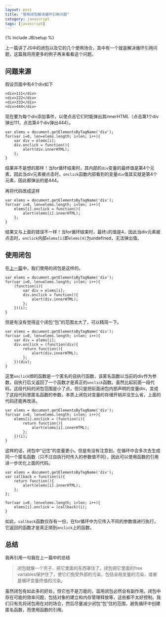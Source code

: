 ```yaml
---
layout: post
title: "使用闭包解决循环引用问题"
category: javascript
tags: [javascript]
---
```

{% include JB/setup %}

上一篇讲了JS中的闭包以及它的几个使用场合，其中有一个就是解决循环引用问题，这篇我将用更多的例子再来看看这个问题。

<!-- break -->

问题来源
----------
假设页面中有4个div如下

    <div>111</div>
    <div>222</div>
    <div>333</div>
    <div>444</div>

现在要为每个div添加事件，以使点击它们时能弹出其innerHTML（点击第1个div弹出111，点击第4个div弹出444）。

    var elems = document.getElementsByTagName('div');
    for(var i=0, len=elems.length; i<len; i++){
        var div = elems[i];
        div.onclick = function(){
            alert(div.innerHTML);
        };
    }

结果并不是想的那样！当for循环结束时，其内部的`div`变量的最终值是第4个元素，因此当div元素被点击时，`onclick`函数内部看到的变量`div`值其实就是第4个元素，因此都弹出的是444。

再将代码改成这样

    var elems = document.getElementsByTagName('div');
    for(var i=0, len=elems.length; i<len; i++){
        elems[i].onclick = function(){
            alert(elems[i].innerHTML);
        };
    }

结果又与上面的错误不一样！当for循环结束时，最终`i`的值是4，因此当div元素被点击时，`onclick`内部`elems[i]`即`elems[4]`为undefined，无法弹出值。



使用闭包
----------
在[上一篇](/blog/2015/03/28/closure-in-js#section-6)中，我们使用的闭包是这样的。

    var elems = document.getElementsByTagName('div');
    for(var i=0, len=elems.length; i<len; i++){
        (function(i){
            var div = elems[i];
            div.onclick = function(){
                alert(div.innerHTML);
            };
        })(i);
    }

但是有没有觉得这个闭包“包”的范围太大了，可以精简一下。

    var elems = document.getElementsByTagName('div');
    for(var i=0, len=elems.length; i<len; i++){
        var div = elems[i];
        div.onclick = (function(div){
            return function(){
                alert(div.innerHTML);
            };
        })(div);
    }

这里`onclick`绑的函数是一个匿名的自执行函数，该匿名函数以当前的div作为参数，自执行后又返回了一个函数才是真正的`onclick`函数。虽然比起前面一段代码，这段代码的闭包范围是小了点，但只是把前面闭包内部声明的变量div，变成了这段代码里匿名函数的参数。本质上闭包对变量的存储开销并没怎么省，上面的代码还能再改进。

    var elems = document.getElementsByTagName('div');
    for(var i=0, len=elems.length; i<len; i++){
        elems[i].onclick = (function(i){
            return function(){
                alert(elems[i].innerHTML);
            };
        })(i);
    }

这样的话，闭包中“记住”的变量更小。但是有没有注意到，在循环中会多次去生成同一个匿名函数（只不过自执行时传入的参数值不同），因此可以使用函数的引用进一步优化上面的代码。

    var elems = document.getElementsByTagName('div');
    var callback = function(i){
        return function(){
            alert(elems[i].innerHTML);
        };
    };

    for(var i=0, len=elems.length; i<len; i++){
        elems[i].onclick = (callback)(i);
    }

如此，`callback`函数仅存有一份，在for循环中为它传入不同的参数值进行执行，它返回的函数才是真正绑到`onclick`上的函数。



总结
-------
我再引用一句我在上一篇中的总结

> 闭包就像一个壳子，把它里面的东西罩住了。闭包把它里面的free variables保护住了，使它们免受外部的污染，包括全局变量的污染，或者是循环变量终值的污染。

虽然闭包有如此多的好处，但它也不是万能的，滥用闭包必然会有副作用。闭包中存在可能的效率问题，包括对象的建立和内存管理释放等，这些都不太好控制。我们只有先将闭包用在对的场合，然后尽量减少闭包“包”住的范围，避免循环中创建匿名函数，而使用函数的引用。
